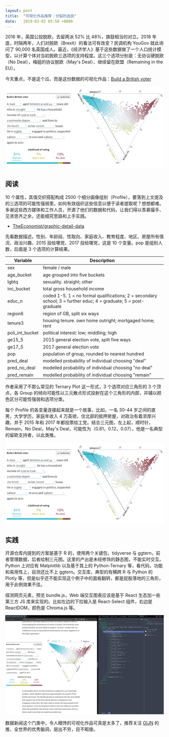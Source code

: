 ```yaml
---
layout: post
title:  "可视化作品推荐：分裂的选民"
date:   2019-03-02 05:50 +0800
---
```


2016 年，英国公投脱欧，去留两派 52% 比 48%，旗鼓相当的对立。2018 年底，时隔两年，人们对脱欧（Brexit）的看法可有改变？民调机构 YouGov 就此询问了 90,000 名英国成人。最近，《经济学人》基于这些数据做了一个人口统计模型，以计算个体对当初脱欧三选项的支持程度。这三个选项分别是：无协议硬脱欧（No Deal），梅姐的协议脱欧（May's Deal）、继续留在欧盟（Remaining in the EU）。

今天重点，不是这个瓜，而是这份数据的可视化作品：[Build a British voter](https://www.economist.com/graphic-detail/2019/02/22/profiles-of-a-divided-country "The Economist")

![remain supporter](/files/2019/remain_supporter.png)

## 阅读

10 个属性，其值交织搭配构成 2500 个细分画像组别（Profile），要落到上文提及的三选项的可能性强弱里。如何有效组织这些信息以便于读者提取呢？想想都难。多谢这些西方媒体和工作人员，开源了他们的数据和代码，让我们得以羡慕撮手、见贤思齐之余，还能细究思路和上手实践。

- [TheEconomist/graphic-detail-data](https://github.com/TheEconomist/graphic-detail-data/tree/master/data/2019-02-23_opinion-on-brexit "Github")

先看数据描述，性别、年龄段、性取向、家庭收入、教育程度、地区、房屋所有情况、政治兴趣、2015 投给哪党、2017 投给哪党，这是 10 个变量。pop 是组别人数，后面是 3 个选项的计算结果。

| Variable        | Description                                                  |
| --------------- | ------------------------------------------------------------ |
| sex             | female / male                                                |
| age_bucket      | age grouped into five buckets                                |
| lgbtq           | sexuality. straight; other                                   |
| inc_bucket      | total gross household income                                 |
| educ_n          | coded 1-5. 1 = no formal qualifications; 2 = secondary school; 3 = further educ; 4 = graduate; 5 = post-graduate |
| region6         | region of GB, split six ways                                 |
| tenure3         | housing tenure. own home outright; mortgaged home; rent      |
| poli_int_bucket | political interest: low; middling; high                      |
| ge15_5          | 2015 general election vote, split five ways                  |
| ge17_5          | 2017 general election vote                                   |
| pop             | population of group, rounded to nearest hundred              |
| pred_deal       | modelled probability of individual choosing "deal"           |
| pred_no_deal    | modelled probability of individual choosing "no deal"        |
| pred_remain     | modelled probability of individual choosing "remain"         |

作者采用了不那么常见的 Ternary Plot 这一形式，3 个选项对应三角形的 3 个顶点，各 Group 的倾向可能性以三元散点形式投射在这个三角形的内部，并辅以颜色区分可能性强弱和选项分类。

每个 Profile 的各变量连接起来就是一个故事，比如，一名 30-44 岁之间的直男，大学学历，家庭年收入 4 万英镑，住北部的抵押房屋，对政治有着浓厚兴趣，并于 2015 年和 2017 年都投票给工党。结合三元图，左上起，顺时针，Remain，No Deal，May's Deal，可能性为（0.81，0.12，0.07），他是一名典型的留欧支持者，以此类推。

![remain supporter](/files/2019/remain_supporter.png)

## 实践

开源仓库内提到的方案是基于 R 的，使用两个关键包，tidyverse 与 ggtern，前者管理数据，后者绘制三元图。这里的产出是未经修饰的静态图，不能实时交互。Python 上对应有 Matplotlib 以及基于其上的 Python-Ternary 等，看代码，功能和易用性上，目测还比不上 ggtern。交互库，典型的有横跨 R 与 Python 的 Plotly 等，但是似乎还不能实现这个例子中的面板翻转，都是屁股落地的三角形，用于此例效果不佳。

探测网页元素，预览 bundle.js，Web 端交互图表应该是基于 React 生态加一些第三方 JS 库来实现的。比如左边的下拉输入是 React-Select 组件，右边是 ReactDOM，颜色是 Chroma.js 等。

![react dom](/files/2019/react-tern.png)

数据新闻这个门类中，令人眼馋的可视化作品可真是太多了，推荐关注 [GIJN](https://gijn.org/ "Global Investigative Journalism Network") 的推，全世界的优秀脑洞，层出不穷，目不暇接。